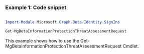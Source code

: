 ### Example 1: Code snippet

```powershell

Import-Module Microsoft.Graph.Beta.Identity.SignIns

Get-MgBetaInformationProtectionThreatAssessmentRequest

```
This example shows how to use the Get-MgBetaInformationProtectionThreatAssessmentRequest Cmdlet.

